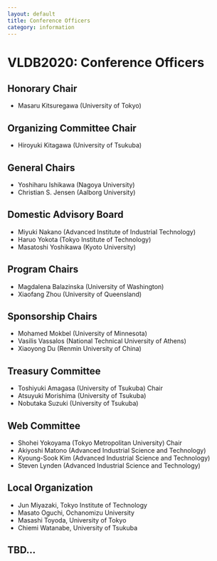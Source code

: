 ```yaml
---
layout: default
title: Conference Officers
category: information
---
```


# VLDB2020: Conference Officers

## Honorary Chair

* Masaru Kitsuregawa (University of Tokyo)

## Organizing Committee Chair

* Hiroyuki Kitagawa (University of Tsukuba)

## General Chairs

* Yoshiharu Ishikawa (Nagoya University)
* Christian S. Jensen (Aalborg University)

## Domestic Advisory Board

* Miyuki Nakano (Advanced Institute of Industrial Technology)
* Haruo Yokota (Tokyo Institute of Technology) 
* Masatoshi Yoshikawa (Kyoto University)

## Program Chairs

* Magdalena Balazinska (University of Washington)
* Xiaofang Zhou (University of Queensland)

## Sponsorship Chairs

* Mohamed Mokbel (University of Minnesota)
* Vasilis Vassalos (National Technical University of Athens)
* Xiaoyong Du (Renmin University of China)

## Treasury Committee

* Toshiyuki Amagasa (University of Tsukuba) <span class="h-font">Chair</span>
* Atsuyuki Morishima (University of Tsukuba)
* Nobutaka Suzuki (University of Tsukuba)

## Web Committee

* Shohei Yokoyama (Tokyo Metropolitan University) <span class="h-font">Chair</span>
* Akiyoshi Matono (Advanced Industrial Science and Technology)
* Kyoung-Sook Kim (Advanced Industrial Science and Technology)
* Steven Lynden (Advanced Industrial Science and Technology)

## Local Organization

* Jun Miyazaki, Tokyo Institute of Technology
* Masato Oguchi, Ochanomizu University
* Masashi Toyoda, University of Tokyo
* Chiemi Watanabe, University of Tsukuba

## TBD...